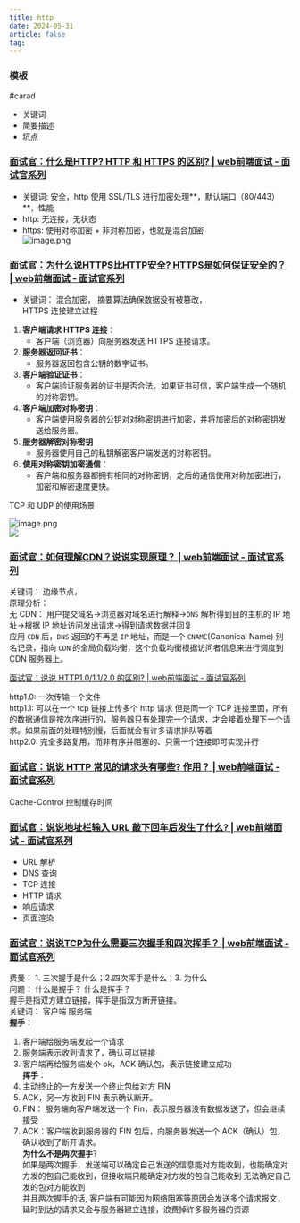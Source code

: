 ```yaml
---
title: http
date: 2024-05-31
article: false
tag:
---
```


### 模板
#carad
- 关键词
- 简要描述
- 坑点

### [面试官：什么是HTTP? HTTP 和 HTTPS 的区别? | web前端面试 - 面试官系列](https://vue3js.cn/interview/http/HTTP_HTTPS.html#%E4%B8%80%E3%80%81http)

- 关键词: 安全，http 使用 SSL/TLS 进行加密处理**，默认端口（80/443）**，性能
- http: 无连接，无状态
- https: 使用对称加密 + 非对称加密，也就是混合加密  
![image.png](https://oss.naglfar28.com/naglfar28/202405310838947.png)

### [面试官：为什么说HTTPS比HTTP安全? HTTPS是如何保证安全的？ | web前端面试 - 面试官系列](https://vue3js.cn/interview/http/HTTPS.html#%E4%B8%80%E3%80%81%E5%AE%89%E5%85%A8%E7%89%B9%E6%80%A7)

- 关键词： 混合加密， 摘要算法确保数据没有被篡改，  
HTTPS 连接建立过程
1. **客户端请求 HTTPS 连接**：
	- 客户端（浏览器）向服务器发送 HTTPS 连接请求。
2. **服务器返回证书**：
	- 服务器返回包含公钥的数字证书。
3. **客户端验证证书**：
	- 客户端验证服务器的证书是否合法。如果证书可信，客户端生成一个随机的对称密钥。
4. **客户端加密对称密钥**：	
	- 客户端使用服务器的公钥对对称密钥进行加密，并将加密后的对称密钥发送给服务器。
5. **服务器解密对称密钥**
	- 服务器使用自己的私钥解密客户端发送的对称密钥。
6. **使用对称密钥加密通信**：
	- 客户端和服务器都拥有相同的对称密钥，之后的通信使用对称加密进行，加密和解密速度更快。

TCP 和 UDP 的使用场景  
  
![image.png](https://oss.naglfar28.com/naglfar28/202405310851609.png)  
![](https://static.vue-js.com/b6cdd800-b393-11eb-ab90-d9ae814b240d.png)

### [面试官：如何理解CDN？说说实现原理？ | web前端面试 - 面试官系列](https://vue3js.cn/interview/http/CDN.html#%E4%B8%80%E3%80%81%E6%98%AF%E4%BB%80%E4%B9%88)
  
关键词： 边缘节点，  
原理分析：  
无 CDN： 用户提交域名→浏览器对域名进行解释→`DNS` 解析得到目的主机的 IP 地址→根据 IP 地址访问发出请求→得到请求数据并回复  
应用 `CDN` 后，`DNS` 返回的不再是 `IP` 地址，而是一个 `CNAME`(Canonical Name) 别名记录，指向 `CDN` 的全局负载均衡，这个负载均衡根据访问者信息来进行调度到 CDN 服务器上。

[面试官：说说 HTTP1.0/1.1/2.0 的区别? | web前端面试 - 面试官系列](https://vue3js.cn/interview/http/1.0_1.1_2.0.html#%E4%B8%80%E3%80%81http1-0)  
  
http1.0: 一次传输一个文件  
http1.1: 可以在一个 tcp 链接上传多个 http 请求 但是同一个 TCP 连接里面，所有的数据通信是按次序进行的，服务器只有处理完一个请求，才会接着处理下一个请求。如果前面的处理特别慢，后面就会有许多请求排队等着  
http2.0: 完全多路复用，而非有序并阻塞的、只需一个连接即可实现并行

### [面试官：说说 HTTP 常见的请求头有哪些? 作用？ | web前端面试 - 面试官系列](https://vue3js.cn/interview/http/headers.html#%E4%B8%80%E3%80%81%E6%98%AF%E4%BB%80%E4%B9%88)
  
Cache-Control 控制缓存时间

### [面试官：说说地址栏输入 URL 敲下回车后发生了什么? | web前端面试 - 面试官系列](https://vue3js.cn/interview/http/after_url.html#%E4%B8%80%E3%80%81%E7%AE%80%E5%8D%95%E5%88%86%E6%9E%90)
 
- URL 解析
- DNS 查询
- TCP 连接
- HTTP 请求
- 响应请求
- 页面渲染

### [面试官：说说TCP为什么需要三次握手和四次挥手？ | web前端面试 - 面试官系列](https://vue3js.cn/interview/http/handshakes_waves.html)
费曼： 1. 三次握手是什么；2.四次挥手是什么；3. 为什么  
问题： 什么是握手？ 什么是挥手？  
握手是指双方建立链接，挥手是指双方断开链接。  
关键词： 客户端 服务端  
**握手**：
1. 客户端给服务端发起一个请求
2. 服务端表示收到请求了，确认可以链接
3. 客户端再给服务端发个 ok，ACK 确认包，表示链接建立成功  
**挥手**：
1. 主动终止的一方发送一个终止包给对方 FIN
2. ACK，另一方收到 FIN 表示确认断开。
3. FIN： 服务端向客户端发送一个 Fin，表示服务器没有数据发送了，但会继续接受
4. ACK：客户端收到服务器的 FIN 包后，向服务器发送一个 ACK（确认）包，确认收到了断开请求。  
**为什么不是两次握手**?  
如果是两次握手，发送端可以确定自己发送的信息能对方能收到，也能确定对方发的包自己能收到，但接收端只能确定对方发的包自己能收到 无法确定自己发的包对方能收到  
并且两次握手的话, 客户端有可能因为网络阻塞等原因会发送多个请求报文，延时到达的请求又会与服务器建立连接，浪费掉许多服务器的资源